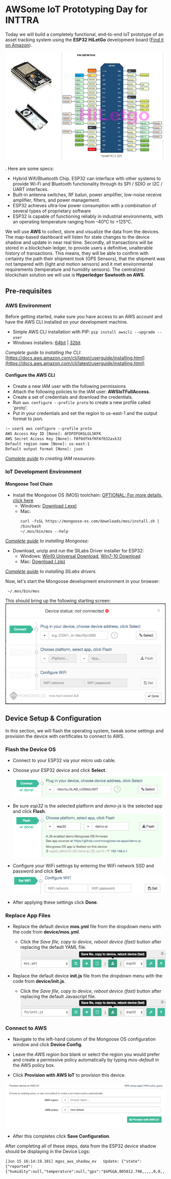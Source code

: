 # AWSome IoT Prototyping Day for INTTRA

Today we will build a completely functional, end-to-end IoT prototype of an asset tracking system using the **ESP32 HiLetGo** development board ([Find it on Amazon](https://www.amazon.com/HiLetgo%C2%AE-ESP-WROOM-32-Development-Microcontroller-Integrated/dp/B0718T232Z)).

![ESP32 HiLetGo](img/esp32-hiletgo.jpg)

. Here are some specs:
- Hybrid Wifi/Bluetooth Chip. ESP32 can interface with other systems to provide Wi-Fi and Bluetooth functionality through its SPI / SDIO or I2C / UART interfaces.
- Built-in antenna switches, RF balun, power amplifier, low-noise receive amplifier, filters, and power management.
- ESP32 achieves ultra-low power consumption with a combination of several types of proprietary software
- ESP32 is capable of functioning reliably in industrial environments, with an operating temperature ranging from –40°C to +125°C.

We will use **AWS** to collect, store and visualize the data from the devices. The map-based dashboard will listen for state changes to the device shadow and update in near real time. Secondly, all transactions will be stored in a blockchain ledger, to provide users a definitive, unalterable history of transactions. This means, they will be able to confirm with certainty the path their shipment took (GPS Sensors), that the shipment was not tampered with (light and motion sensors) and it met environmental requirements (temperature and humidity sensors). The centralized blockchain solution we will use is **Hyperledger Sawtooth on AWS**.

## Pre-requisites

### AWS Environment

Before getting started, make sure you have access to an AWS account and have the AWS CLI installed on your development machine.

- Simple AWS CLI installation with PIP: `pip install awscli --upgrade --user`
- Windows installers: [64bit](https://s3.amazonaws.com/aws-cli/AWSCLI64.msi) | [32bit](https://s3.amazonaws.com/aws-cli/AWSCLI32.msi)

*Complete guide to installing the CLI:*
[https://docs.aws.amazon.com/cli/latest/userguide/installing.html](https://docs.aws.amazon.com/cli/latest/userguide/installing.html)

#### Configure the AWS CLI

- Create a new IAM user with the following permissions
- Attach the following policies to the IAM user: **AWSIoTFullAccess**.
- Create a set of credentials and download the credentials.
- Run `aws configure --profile proto` to create a new profile called 'proto'.
- Put in your credentials and set the region to us-east-1 and the output format to json.

```
:~ user$ aws configure --profile proto
AWS Access Key ID [None]: AFDFDFGKGLGLSKFK
AWS Secret Access Key [None]: f0f0dfkkfKFAf032ask32
Default region name [None]: us-east-1
Default output format [None]: json
```

*[Complete guide](https://docs.aws.amazon.com/IAM/latest/UserGuide/id_users_create.html) to creating IAM resources:*

### IoT Development Environment

#### Mongoose Tool Chain

- Install the Mongoose OS (MOS) toolchain: [OPTIONAL: For more details, click here](https://mongoose-os.com/software.html)
    - Windows: [Download (.exe)](https://mongoose-os.com/downloads/mos-release/win/mos.exe)
    - Mac:
        ```
       curl -fsSL https://mongoose-os.com/downloads/mos/install.sh | /bin/bash
        ~/.mos/bin/mos --help      
        ```

*[Complete guide](https://docs.aws.amazon.com/IAM/latest/UserGuide/id_users_create.html) to installing Mongoose:*

- Download, unzip and run the SILabs Driver installer for ESP32:
   - Windows: [Win10 Universal Download](https://www.silabs.com/documents/public/software/CP210x_Universal_Windows_Driver.zip), [Win7-10 Download](https://www.silabs.com/documents/public/software/CP210x_Windows_Drivers.zip)
   - Mac: [Download (.zip)](https://www.silabs.com/documents/public/software/Mac_OSX_VCP_Driver.zip)

*[Complete guide](https://www.silabs.com/products/development-tools/software/usb-to-uart-bridge-vcp-drivers) to installing SILabs drivers.*

Now, let's start the Mongoose development environment in your browser:
```
 ~/.mos/bin/mos
```

This should bring up the following starting screen:
![](img/startup-site.jpg)

## Device Setup & Configuration

In this section, we will flash the operating system, tweak some settings and provision the device with certificates to connect to AWS.

### Flash the Device OS

- Connect to your ESP32 via your micro usb cable.
- Choose your ESP32 device and click **Select**.
  ![](img/choose-device.jpg)

- Be sure *esp32* is the selected platform and *demo-js* is the selected app and click **Flash**.
  ![](img/flash-device.jpg)

- Configure your WiFi settings by entering the WiFi network SSD and password and click **Set**.
  ![](img/configure-device-wifi.jpg)
- After applying these settings click **Done**.

### Replace App Files
- Replace the default device **mos.yml** file from the dropdown menu with the code from **device/mos.yml**.
    - Click the *Save file, copy to device, reboot device (fast)* button after replacing the default YAML file.
    ![](img/mos-upload.jpg)

- Replace the default device **init.js** file from the dropdown menu with the code from **device/init.js**.
    - Click the *Save file, copy to device, reboot device (fast)* button after replacing the default Javascript file.
    ![](img/init-upload.jpg)

### Connect to AWS
- Navigate to the left-hand column of the Mongoose OS configuration window and click **Device Config**.

- Leave the *AWS region* box blank or select the region you would prefer and create a permissive policy automatically by typing *mos-default* in the AWS policy box.

- Click **Provision with AWS IoT** to provision this device.

![](img/provision-aws-iot.jpg)

- After this completes click **Save Configuration**.


After completing all of these steps, data from the ESP32 device shadow should be displaying in the Device Logs:
```
[Jun 15 16:14:19.101] mgos_aws_shadow_ev   Update: {"state": {"reported": {"humidity":null,"temperature":null,"gps":"$GPGGA,005012.798,,,,,0,0,,,M,,M,,*48\r\n$GPGSA,A,1,,,,,,,,,,,,,,,*1E\r\n$GPGSV,1,1,00*79\r\n$GPRMC,005012.798,V,,,,,0.00,0.00,060180,

```
